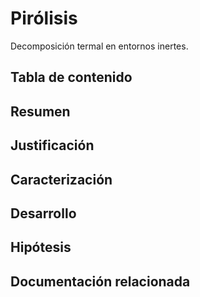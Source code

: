 # Pirólisis 

Decomposición termal en entornos inertes.

## Tabla de contenido

## Resumen

## Justificación

## Caracterización

## Desarrollo

## Hipótesis

## Documentación relacionada



